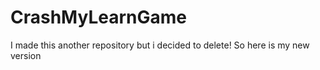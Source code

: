 # CrashMyLearnGame
I made this another repository but i decided to delete! So here is my new version
